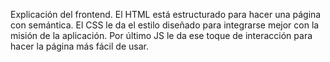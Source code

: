 Explicación del frontend.
El HTML está estructurado para hacer una página con semántica. El CSS le da el estilo diseñado para integrarse mejor con la misión de la aplicación. Por último JS le da ese toque de interacción para hacer la página más fácil de usar.
